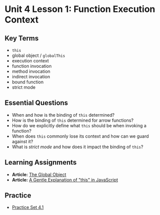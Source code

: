 # Unit 4 Lesson 1: Function Execution Context

## Key Terms
* `this`
* global object / `globalThis`
* execution context
* function invocation
* method invocation
* indirect invocation
* bound function
* strict mode

## Essential Questions
* When and how is the binding of `this` determined?
* How is the binding of `this` determined for arrow functions?
* How do we explicitly define what `this` should be when invoking a function?
* When does `this` commonly lose its context and how can we guard against it?
* What is _strict mode_ and how does it impact the binding of `this`? 

## Learning Assignments
* **Article:** [The Global Object](https://javascript.info/global-object)
* **Article:** [A Gentle Explanation of "this" in JavaScript](https://dmitripavlutin.com/gentle-explanation-of-this-in-javascript/#5-indirect-invocation)

## Practice
* [Practice Set 4.1](https://github.com/The-Marcy-Lab-School/se-unit-4/blob/master/lesson-1-execution_context/practice-set-4_1/practice.md)



